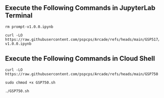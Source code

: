 ## Execute the Following Commands in JupyterLab Terminal

```
rm prompt-v1.0.0.ipynb

curl -LO https://raw.githubusercontent.com/pspcps/Arcade/refs/heads/main/GSP517/prompt-v1.0.0.ipynb
```

## Execute the Following Commands in Cloud Shell

```
curl -LO https://raw.githubusercontent.com/pspcps/Arcade/refs/heads/main/GSP750.sh

sudo chmod +x GSP750.sh

./GSP750.sh
```
